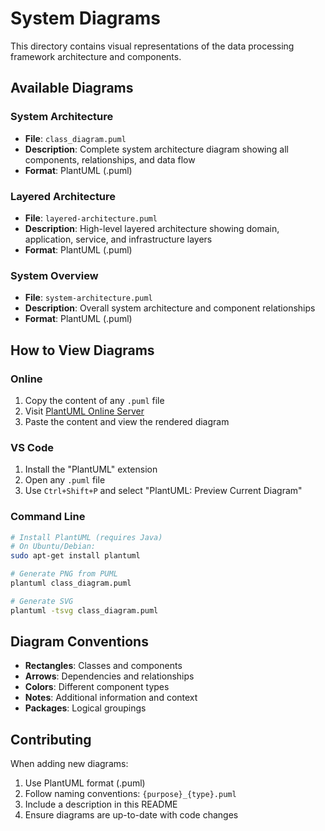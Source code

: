 # System Diagrams

This directory contains visual representations of the data processing framework architecture and components.

## Available Diagrams

### System Architecture
- **File**: `class_diagram.puml`
- **Description**: Complete system architecture diagram showing all components, relationships, and data flow
- **Format**: PlantUML (.puml)

### Layered Architecture
- **File**: `layered-architecture.puml`
- **Description**: High-level layered architecture showing domain, application, service, and infrastructure layers
- **Format**: PlantUML (.puml)

### System Overview
- **File**: `system-architecture.puml`
- **Description**: Overall system architecture and component relationships
- **Format**: PlantUML (.puml)

## How to View Diagrams

### Online
1. Copy the content of any `.puml` file
2. Visit [PlantUML Online Server](http://www.plantuml.com/plantuml/uml/)
3. Paste the content and view the rendered diagram

### VS Code
1. Install the "PlantUML" extension
2. Open any `.puml` file
3. Use `Ctrl+Shift+P` and select "PlantUML: Preview Current Diagram"

### Command Line
```bash
# Install PlantUML (requires Java)
# On Ubuntu/Debian:
sudo apt-get install plantuml

# Generate PNG from PUML
plantuml class_diagram.puml

# Generate SVG
plantuml -tsvg class_diagram.puml
```

## Diagram Conventions

- **Rectangles**: Classes and components
- **Arrows**: Dependencies and relationships
- **Colors**: Different component types
- **Notes**: Additional information and context
- **Packages**: Logical groupings

## Contributing

When adding new diagrams:
1. Use PlantUML format (.puml)
2. Follow naming conventions: `{purpose}_{type}.puml`
3. Include a description in this README
4. Ensure diagrams are up-to-date with code changes
